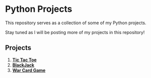 # Python Projects

This repository serves as a collection of some of my Python projects. 

Stay tuned as I will be posting more of my projects in this repository!

## Projects

1) [**Tic Tac Toe**](https://github.com/shashankarya9999/Python-Projects/tree/main/Tic-Tac-Toe)
2) [**BlackJack**](https://github.com/shashankarya9999/Python-Projects/tree/main/Blackjack)
3) [**War Card Game**](https://github.com/shashankarya9999/Python-Projects/tree/main/War-Cardgame)
